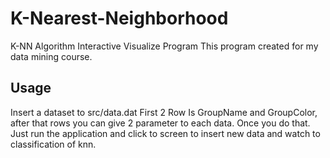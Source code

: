 # K-Nearest-Neighborhood
K-NN Algorithm Interactive Visualize Program
This program created for my data mining course.

## Usage
Insert a dataset to src/data.dat
First 2 Row Is GroupName and GroupColor, after that rows you can give 2 parameter to each data. Once you do that. Just run the application and click to screen to insert new data and watch to classification of knn.
